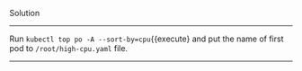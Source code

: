 Solution

---

Run `kubectl top po -A --sort-by=cpu`{{execute} and put the name of first pod to `/root/high-cpu.yaml` file.

---
<br/>
<br/>
